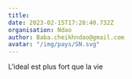 ```yaml
---
title: 
date: 2023-02-15T17:28:40.732Z
organisation: Ndao
author: Baba.cheikhndao@gmail.com
avatar: "/img/pays/SN.svg"
---
```


L'ideal est plus fort que la vie